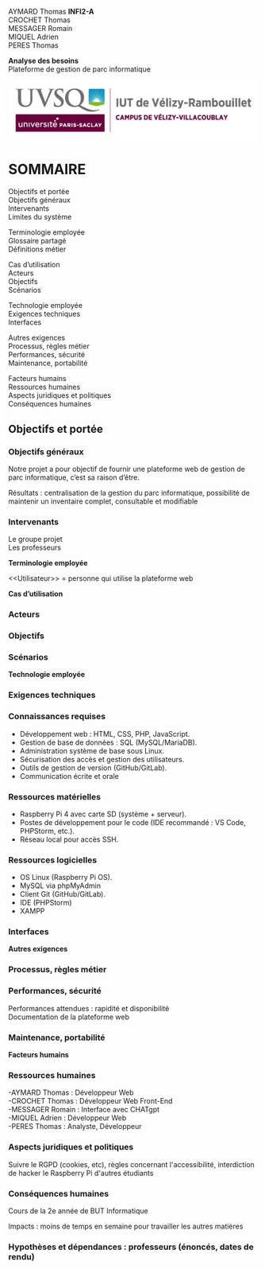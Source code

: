 AYMARD Thomas								**INFI2-A**  
CROCHET Thomas  
MESSAGER Romain  
MIQUEL Adrien  
PERES Thomas

**Analyse des besoins**  
 Plateforme de gestion de parc informatique

![Logo](logo.jpg)

# **SOMMAIRE**

Objectifs et portée  
Objectifs généraux  
Intervenants  
Limites du système

Terminologie employée  
Glossaire partagé  
Définitions métier

Cas d’utilisation  
Acteurs  
Objectifs  
Scénarios

Technologie employée  
Exigences techniques  
Interfaces

Autres exigences  
Processus, règles métier  
Performances, sécurité  
Maintenance, portabilité

Facteurs humains  
Ressources humaines   
Aspects juridiques et politiques  
Conséquences humaines

## **Objectifs et portée**

### Objectifs généraux

Notre projet a pour objectif de fournir une plateforme web de gestion de parc informatique, c’est sa raison d’être.

Résultats : centralisation de la gestion du parc informatique, possibilité de maintenir un inventaire complet, consultable et modifiable

### Intervenants

Le groupe projet  
Les professeurs

**Terminologie employée**

\<\<Utilisateur\>\> \= personne qui utilise la plateforme web

**Cas d’utilisation**

### Acteurs

### Objectifs

### Scénarios

**Technologie employée**

### Exigences techniques

### **Connaissances requises**

- Développement web : HTML, CSS, PHP, JavaScript.  
- Gestion de base de données : SQL (MySQL/MariaDB).  
- Administration système de base sous Linux.  
- Sécurisation des accès et gestion des utilisateurs.  
- Outils de gestion de version (GitHub/GitLab).  
- Communication écrite et orale

### **Ressources matérielles**

- Raspberry Pi 4 avec carte SD (système \+ serveur).  
- Postes de développement pour le code (IDE recommandé : VS Code, PHPStorm, etc.).  
- Réseau local pour accès SSH.

### **Ressources logicielles**	

- OS Linux (Raspberry Pi OS).  
- MySQL via phpMyAdmin  
- Client Git (GitHub/GitLab).  
- IDE (PHPStorm)  
- XAMPP 

### Interfaces

**Autres exigences**

### Processus, règles métier

### Performances, sécurité

Performances attendues : rapidité et disponibilité  
Documentation de la plateforme web

### Maintenance, portabilité

**Facteurs humains**

### Ressources humaines 

\-AYMARD Thomas : Développeur Web  
\-CROCHET Thomas : Développeur Web Front-End   
\-MESSAGER Romain : Interface avec CHATgpt  
\-MIQUEL Adrien : Développeur Web  
\-PERES Thomas : Analyste, Développeur

### Aspects juridiques et politiques

Suivre le RGPD (cookies, etc), règles concernant l'accessibilité, interdiction de hacker le Raspberry Pi d'autres étudiants

### Conséquences humaines

Cours de la 2e année de BUT Informatique

Impacts : moins de temps en semaine pour travailler les autres matières

### Hypothèses et dépendances : professeurs (énoncés, dates de rendu)
